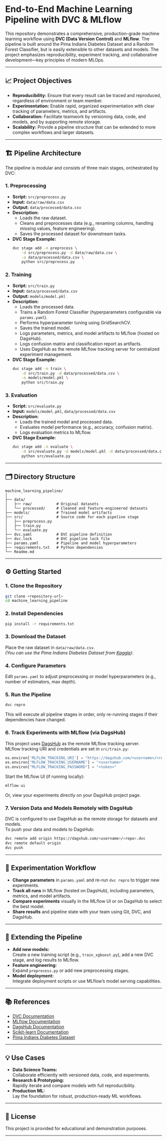 # End-to-End Machine Learning Pipeline with DVC & MLflow

This repository demonstrates a comprehensive, production-grade machine learning workflow using **DVC (Data Version Control)** and **MLflow**. The pipeline is built around the Pima Indians Diabetes Dataset and a Random Forest Classifier, but is easily extensible to other datasets and models. The project emphasizes reproducibility, experiment tracking, and collaborative development—key principles of modern MLOps.

---

## 📈 Project Objectives

- **Reproducibility:** Ensure that every result can be traced and reproduced, regardless of environment or team member.
- **Experimentation:** Enable rapid, organized experimentation with clear tracking of parameters, metrics, and artifacts.
- **Collaboration:** Facilitate teamwork by versioning data, code, and models, and by supporting remote storage.
- **Scalability:** Provide a pipeline structure that can be extended to more complex workflows and larger datasets.

---

## 🏗️ Pipeline Architecture

The pipeline is modular and consists of three main stages, orchestrated by DVC:

### 1. **Preprocessing**
- **Script:** `src/preprocess.py`
- **Input:** `data/raw/data.csv`
- **Output:** `data/processed/data.csv`
- **Description:**  
  - Loads the raw dataset.
  - Cleans and preprocesses data (e.g., renaming columns, handling missing values, feature engineering).
  - Saves the processed dataset for downstream tasks.
- **DVC Stage Example:**
  ```bash
  dvc stage add -n preprocess \
      -d src/preprocess.py -d data/raw/data.csv \
      -o data/processed/data.csv \
      python src/preprocess.py
  ```

### 2. **Training**
- **Script:** `src/train.py`
- **Input:** `data/processed/data.csv`
- **Output:** `models/model.pkl`
- **Description:**  
  - Loads the processed data.
  - Trains a Random Forest Classifier (hyperparameters configurable via `params.yaml`).
  - Performs hyperparameter tuning using GridSearchCV.
  - Saves the trained model.
  - Logs parameters, metrics, and model artifacts to MLflow (hosted on DagsHub).
  - Logs confusion matrix and classification report as artifacts.
  - Uses DagsHub as the remote MLflow tracking server for centralized experiment management.
- **DVC Stage Example:**
  ```bash
  dvc stage add -n train \
      -d src/train.py -d data/processed/data.csv \
      -o models/model.pkl \
      python src/train.py
  ```

### 3. **Evaluation**
- **Script:** `src/evaluate.py`
- **Input:** `models/model.pkl`, `data/processed/data.csv`
- **Description:**  
  - Loads the trained model and processed data.
  - Evaluates model performance (e.g., accuracy, confusion matrix).
  - Logs evaluation metrics to MLflow.
- **DVC Stage Example:**
  ```bash
  dvc stage add -n evaluate \
      -d src/evaluate.py -d models/model.pkl -d data/processed/data.csv \
      python src/evaluate.py
  ```

---
## 🗂️ Directory Structure

```
machine_learning_pipeline/
│
├── data/
│   ├── raw/           # Original datasets
│   └── processed/     # Cleaned and feature-engineered datasets
├── models/            # Trained model artifacts
├── src/               # Source code for each pipeline stage
│   ├── preprocess.py
│   ├── train.py
│   └── evaluate.py
├── dvc.yaml           # DVC pipeline definition
├── dvc.lock           # DVC pipeline lock file
├── params.yaml        # Pipeline and model hyperparameters
├── requirements.txt   # Python dependencies
└── Readme.md
```

---

## ⚙️ Getting Started

### 1. **Clone the Repository**

```bash
git clone <repository-url>
cd machine_learning_pipeline
```

### 2. **Install Dependencies**

```bash
pip install -r requirements.txt
```

### 3. **Download the Dataset**

Place the raw dataset in `data/raw/data.csv`.  
*(You can use the Pima Indians Diabetes Dataset from [Kaggle](https://www.kaggle.com/datasets/uciml/pima-indians-diabetes-database))*.

### 4. **Configure Parameters**

Edit `params.yaml` to adjust preprocessing or model hyperparameters (e.g., number of estimators, max depth).

### 5. **Run the Pipeline**

```bash
dvc repro
```
This will execute all pipeline stages in order, only re-running stages if their dependencies have changed.

### 6. **Track Experiments with MLflow (via DagsHub)**

This project uses [DagsHub](https://dagshub.com/) as the remote MLflow tracking server.  
MLflow tracking URI and credentials are set in `src/train.py`:

```python
os.environ['MLFLOW_TRACKING_URI'] = "https://dagshub.com/<username>/<repo>.mlflow"
os.environ["MLFLOW_TRACKING_USERNAME"] = "<username>"
os.environ["MLFLOW_TRACKING_PASSWORD"] = "<token>"
```

Start the MLflow UI (if running locally):

```bash
mlflow ui
```
Or, view your experiments directly on your DagsHub project page.

### 7. **Version Data and Models Remotely with DagsHub**

DVC is configured to use DagsHub as the remote storage for datasets and models.  
To push your data and models to DagsHub:

```bash
dvc remote add origin https://dagshub.com/<username>/<repo>.dvc
dvc remote default origin
dvc push
```

---

## 🧪 Experimentation Workflow

- **Change parameters** in `params.yaml` and re-run `dvc repro` to trigger new experiments.
- **Track all runs** in MLflow (hosted on DagsHub), including parameters, metrics, and model artifacts.
- **Compare experiments** visually in the MLflow UI or on DagsHub to select the best model.
- **Share results** and pipeline state with your team using Git, DVC, and DagsHub.

---

## 🔄 Extending the Pipeline

- **Add new models:**  
  Create a new training script (e.g., `train_xgboost.py`), add a new DVC stage, and log results to MLflow.
- **Feature engineering:**  
  Expand `preprocess.py` or add new preprocessing stages.
- **Model deployment:**  
  Integrate deployment scripts or use MLflow’s model serving capabilities.

---

## 📚 References

- [DVC Documentation](https://dvc.org/doc)
- [MLflow Documentation](https://mlflow.org/docs/latest/index.html)
- [DagsHub Documentation](https://dagshub.com/docs/)
- [Scikit-learn Documentation](https://scikit-learn.org/stable/)
- [Pima Indians Diabetes Dataset](https://www.kaggle.com/datasets/uciml/pima-indians-diabetes-database)

---

## 💡 Use Cases

- **Data Science Teams:**  
  Collaborate efficiently with versioned data, code, and experiments.
- **Research & Prototyping:**  
  Rapidly iterate and compare models with full reproducibility.
- **Production ML:**  
  Lay the foundation for robust, production-ready ML workflows.

---

## 📝 License

This project is provided for educational and demonstration purposes.

---
